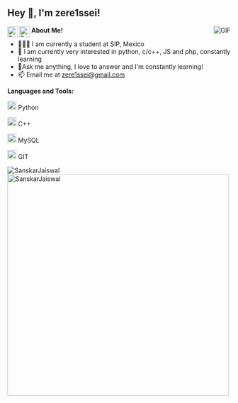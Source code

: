 <h2 title="hehehe"> Hey 👋, I'm zere1ssei!</h2>

<a href="https://www.linkedin.com/in/brandon-islas-conejo-440966373/">
  <img align="left" alt="Sanskar's LinkedIn" width="24px" src="https://img.icons8.com/nolan/96/linkedin.png" />
</a>
<a href="https://x.com/1ssseive">
  <img align="left" alt="Sanskar's Twitter" width="24px" src="https://img.icons8.com/nolan/96/twitter.png" />
</a>






 

  <img align="right" alt="GIF" src="https://media.giphy.com/media/LmNwrBhejkK9EFP504/giphy.gif" />

**About Me!**

- 👨🏽‍💻 I am currently a student at SIP, Mexico
- 🌱 I am currently very interested in python, c/c++, JS and php, constantly learning
- 💬Ask me anything, I love to answer and I'm constantly learning!
- 📫 Email me at zere1ssei@gmail.com



**Languages and Tools:**  


<code><img height="20" src="https://img.icons8.com/nolan/96/python.png"></code> Python

<code><img height="20" src="https://img.icons8.com/nolan/96/c-plus-plus.png"></code> C++

<code><img height="20" src="https://img.icons8.com/nolan/96/sql.png"></code> MySQL

<code><img height="20" src="https://img.icons8.com/nolan/96/git.png"></code> GIT


<img align="center" src="https://github-readme-streak-stats.herokuapp.com/?user=sanskarjaiswal2001&count_private=true&theme=radical" alt="SanskarJaiswal" />
<img align="center" width=500 src="https://github-readme-stats.vercel.app/api/top-langs/?username=sanskarjaiswal2001&count_private=true&theme=radical" alt="SanskarJaiswal" />
